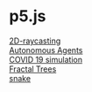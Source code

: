 # p5.js
 <a href="https://zaabta.github.io/p5.js/2D-raycasting">2D-raycasting</a></br>
 <a href="https://zaabta.github.io/p5.js/Autonomous Agents">Autonomous Agents</a></br>
 <a href="https://zaabta.github.io/p5.js/COVID 19 simulation">COVID 19 simulation</a></br>
 <a href="https://zaabta.github.io/p5.js/Fractal Trees Recursive With slider of changing the angle of rotate branch/">Fractal Trees</a></br>
 <a href="https://zaabta.github.io/p5.js/Snake/">snake</a></br>
 
